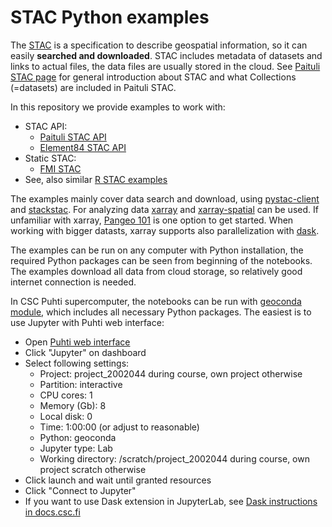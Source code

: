 # STAC Python examples

The [STAC](https://stacspec.org/en/) is a specification to describe geospatial information, so it can easily **searched and downloaded**. 
STAC includes metadata of datasets and links to actual files, the data files are usually stored in the cloud. See [Paituli STAC page](https://paituli.csc.fi/stac.html) for general introduction about STAC and what Collections (=datasets) are included in Paituli STAC.

In this repository we provide examples to work with:

* STAC API:
    * [Paituli STAC API](STAC_CSC_example.ipynb)
    * [Element84 STAC API](stac_xarray_dask_example.ipynb)
* Static STAC: 
    * [FMI STAC](static_stac.ipynb)
* See, also similar [R STAC examples](../../R/STAC)

The examples mainly cover data search and download, using [pystac-client](https://pystac-client.readthedocs.io/en/stable/) and [stackstac](https://stackstac.readthedocs.io/en/latest/).  For analyzing data [xarray](https://docs.xarray.dev/en/stable/) and [xarray-spatial](https://xarray-spatial.org/) can be used. If unfamiliar with xarray, [Pangeo 101](https://pangeo-data.github.io/foss4g-2022/intro.html) is one option to get started. When working with bigger datasts, xarray supports also parallelization with [dask](https://www.dask.org/).

The examples can be run on any computer with Python installation, the required Python packages can be seen from beginning of the notebooks. The examples download all data from cloud storage, so relatively good internet connection is needed.

In CSC Puhti supercomputer, the notebooks can be run with [geoconda module](https://docs.csc.fi/apps/geoconda/), which includes all necessary Python packages. The easiest is to use Jupyter with Puhti web interface:

* Open [Puhti web interface](https://www.puhti.csc.fi/)
* Click "Jupyter" on dashboard
* Select following settings:
	* Project: project_2002044 during course, own project otherwise 
	* Partition: interactive
	* CPU cores: 1
	* Memory (Gb): 8 
	* Local disk: 0
	* Time: 1:00:00 (or adjust to reasonable)
	* Python: geoconda 
	* Jupyter type: Lab
	* Working directory: /scratch/project_2002044 during course, own project scratch otherwise
* Click launch and wait until granted resources 
* Click "Connect to Jupyter" 
* If you want to use Dask extension in JupyterLab, see [Dask instructions in docs.csc.fi](https://docs.csc.fi/support/tutorials/dask-python/#dask-with-jupyter)
